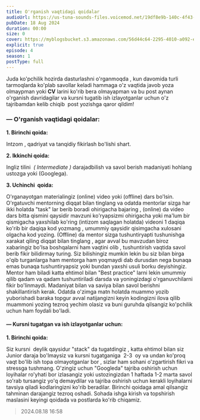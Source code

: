 ```yaml
---
title: O'rganish vaqtidagi qoidalar
audioUrl: https://us-tuna-sounds-files.voicemod.net/19df8e9b-140c-4f43-8c0e-09c162821765-1658350707858.mp3
pubDate: 18 Aug 2024
duration: 00:00
size: 0
cover: https://myblogsbucket.s3.amazonaws.com/56d44c64-2295-4010-a092-e39f18c74940.jpg
explicit: true
episode: 4
season: 1
postType: full
---
```

Juda ko'pchilik hozirda dasturlashni o'rganmoqda , kun davomida turli tarmoqlarda ko'plab savollar keladi hammaga o'z vaqtida javob yoza olmaypman yoki **CV** larini ko'rib bera olmayapman va bu post aynan o'rganish davridagilar va kursni tugatib ish izlayotganlar uchun o'z tajribamdan kelib chiqib  post yozishga qaror qildim!



### — **O'rganish vaqtidagi qoidalar:**



**1. Birinchi qoida:** 

Intzom , qadriyat va tanqidiy fikirlash bo'lishi shart.

**2. Ikkinchi qoida:**  

Ingliz tilini  *( Intermediate )* darajadbilish va savol berish madaniyati hohlang ustozga yoki (Googlega).

**3. Uchinchi  qoida:**  

O'rganayotgan materialingiz (online) video yoki (offline) dars bo'lsin. O'rgatuvchi mentorning diqqat bilan tinglang va odatda mentorlar sizga har ikki holatda "task" lar berib boradi ohirigacha bajaring , (online) da video dars bitta qismini qaysidir mavzuni ko'ryapsizmi ohirigacha yoki ma'lum bir qismigacha yaxshilab ko'ring (intizom saqlagan holatda) videoni 1 daqiqa ko'rib bir daqiqa kod yozmang , umummiy qaysidir qisimgacha xulosani olgacha kod yozing. (Offline) da mentor sizga tushuntiryapti tushunishga xarakat qiling diqqat bilan tinglang , agar avval bu mavzudan biroz xabaringiz bo'lsa boshqalarni ham vaqtini olib , tushuntirish vaqtida savol berib fikir bilidirmay turing. Siz bilishingiz mumkin lekin bu siz bilan birga o'qib turganlarga ham mentorga ham yoqmaydi dab durusdan nega bunaqa emas bunaqa tushuntiryapsiz yoki bundan yaxshi usuli borku deyishingiz. Mentor ham biladi katta ehtimol bilan "Best practice" larni lekin umummiy qilib qadam va qadam tushuntiriladi darsda va yoningizdagi o'rganuvchilarni fikir bo'linmaydi. Madaniyat bilan va saviya bilan savol berishni shakillantirish kerak. Odatda o'zimga matn holatda muammo yozib yuborishadi baraka topgur avval natijangizni keyin kodingizni ilova qilib muammoni yozing tezroq yechim olasiz va buni guruhda qilsangiz ko'pchilik uchun ham foydali bo'ladi.

#### **— Kursni tugatgan va ish izlayotganlar uchun:**



**1. Birinchi qoida:**  

Siz kursni  deylik qaysidur "stack" da tugatdingiz , katta ehtimol bilan siz Junior daraja bo'lmaysiz va kursni tugatganiga  2-3  oy va undan ko'proq vaqt bo'lib ish topa olmayotganlar bor , sizlar ham sohani o'zgartirish fikri va stressga tushmang. O'zingiz uchun "Googleda" tajriba oshirish uchun loyihalar ro'yhati bor izlasangiz yoki ustozingizdan 1 haftada 1-2 marta savol so'rab tursangiz yo'q demaydilar va tajriba oshirish uchun kerakli loyihalarni tavsiya qiladi kodlaringizni ko'rib beradilar. Birinchi qoidaga amal qilsangiz tahminan darajangiz tezroq oshadi. Sohada ishga kirish va topshirish maslasini keyingi qoidada va postlarda ko'rib chiqamiz.

> 2024.08.18 16:58